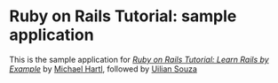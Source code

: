 # Ruby on Rails Tutorial: sample application

This is the sample application for 
[*Ruby on Rails Tutorial: Learn Rails by Example*](http://railstutorial.org/)
by [Michael Hartl](http://michaelhartl.com/), 
followed by [Uilian Souza](http://uilian.com/)